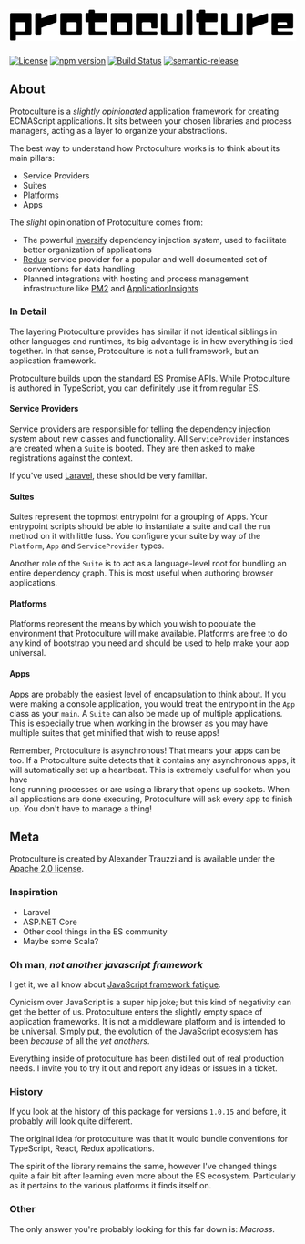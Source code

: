 # ![protoculture](protoculture.png)

[![License](https://img.shields.io/badge/License-Apache%202.0-blue.svg)](https://opensource.org/licenses/Apache-2.0)
[![npm version](https://badge.fury.io/js/protoculture.svg)](https://badge.fury.io/js/protoculture)
[![Build Status](https://travis-ci.org/atrauzzi/protoculture.svg?branch=master)](https://travis-ci.org/atrauzzi/protoculture) 
[![semantic-release](https://img.shields.io/badge/%20%20%F0%9F%93%A6%F0%9F%9A%80-semantic--release-e10079.svg)](https://github.com/semantic-release/semantic-release)

## About
Protoculture is a _slightly opinionated_ application framework for creating ECMAScript applications.  It sits between
your chosen libraries and process managers, acting as a layer to organize your abstractions.

The best way to understand how Protoculture works is to think about its main pillars:

 - Service Providers
 - Suites
 - Platforms
 - Apps
 
The _slight_ opinionation of Protoculture comes from:

 - The powerful [inversify](http://inversify.io) dependency injection system, used to facilitate better organization of applications
 - [Redux](http://redux.js.org) service provider for a popular and well documented set of conventions for data handling
 - Planned integrations with hosting and process management infrastructure like [PM2](http://pm2.keymetrics.io) and [ApplicationInsights](https://github.com/Microsoft/ApplicationInsights-node.js)

### In Detail
The layering Protoculture provides has similar if not identical siblings in other languages and runtimes, 
its big advantage is in how everything is tied together.  In that sense, Protoculture is not a full framework, but an 
application framework.

Protoculture builds upon the standard ES Promise APIs.  While Protoculture is authored in TypeScript, you can definitely 
use it from regular ES.

#### Service Providers
Service providers are responsible for telling the dependency injection system about new classes and functionality. All
`ServiceProvider` instances are created when a `Suite` is booted.  They are then asked to make registrations against the context.

If you've used [Laravel](http://laravel.com), these should be very familiar.

#### Suites
Suites represent the topmost entrypoint for a grouping of Apps.  Your entrypoint scripts should be able to instantiate 
a suite and call the `run` method on it with little fuss.  You configure your suite by way of the `Platform`, `App` 
and `ServiceProvider` types.

Another role of the `Suite` is to act as a language-level root for bundling an entire dependency graph.  This is most 
useful when authoring browser applications.

#### Platforms
Platforms represent the means by which you wish to populate the environment that Protoculture will make available.
Platforms are free to do any kind of bootstrap you need and should be used to help make your app universal. 

#### Apps
Apps are probably the easiest level of encapsulation to think about.  If you were making a console application, you 
would treat the entrypoint in the `App` class as your `main`.  A `Suite` can also be made up of multiple applications.  
This is especially true when working in the browser as you may have multiple suites that get minified that wish to reuse apps!

Remember, Protoculture is asynchronous!  That means your apps can be too.  If a Protoculture suite detects that it 
contains any asynchronous apps, it will automatically set up a heartbeat.  This is extremely useful for when you have  
long running processes or are using a library that opens up sockets.  When all applications are done executing, Protoculture 
will ask every app to finish up.  You don't have to manage a thing!

## Meta

Protoculture is created by Alexander Trauzzi and is available under the [Apache 2.0 license](https://www.apache.org/licenses/LICENSE-2.0.html).

### Inspiration

 - Laravel
 - ASP.NET Core
 - Other cool things in the ES community
 - Maybe some Scala?

### Oh man, _not another javascript framework_

I get it, we all know about [JavaScript framework fatigue](http://www.commitstrip.com/wp-content/uploads/2015/09/Strip-Prendre-le-train-en-marche-650-finalenglish1.jpg).

Cynicism over JavaScript is a super hip joke; but this kind of negativity can get the better of us. Protoculture 
enters the slightly empty space of application frameworks.  It is not a middleware platform and is intended 
to be universal.  Simply put, the evolution of the JavaScript ecosystem has been _because_ of all the _yet anothers_.

Everything inside of protoculture has been distilled out of real production needs. I invite you to try it out and 
report any ideas or issues in a ticket.

### History

If you look at the history of this package for versions `1.0.15` and before, it probably will look quite different.

The original idea for protoculture was that it would bundle conventions for TypeScript, React, Redux applications.

The spirit of the library remains the same, however I've changed things quite a fair bit after learning even more 
about the ES ecosystem.  Particularly as it pertains to the various platforms it finds itself on.

### Other
The only answer you're probably looking for this far down is: _Macross_.
